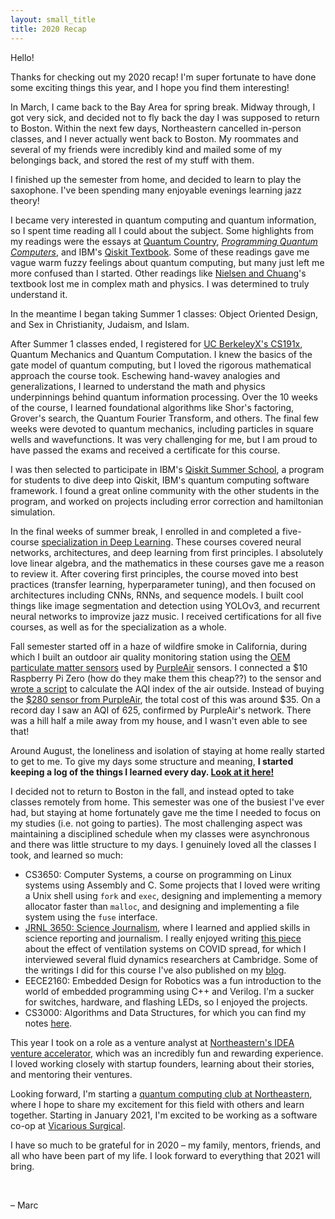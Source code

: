 ```yaml
---
layout: small_title
title: 2020 Recap
---
```




Hello!

Thanks for checking out my 2020 recap! I'm super fortunate to have done some exciting things this year, and I hope you find them interesting!

In March, I came back to the Bay Area for spring break. Midway through, I got very sick, and decided not to fly back the day I was supposed to return to Boston. Within the next few days, Northeastern cancelled in-person classes, and I never actually went back to Boston. My roommates and several of my friends were incredibly kind and mailed some of my belongings back, and stored the rest of my stuff with them.

I finished up the semester from home, and decided to learn to play the saxophone. I've been spending many enjoyable evenings learning jazz theory!

I became very interested in quantum computing and quantum information, so I spent time reading all I could about the subject. Some highlights from my readings were the essays at [Quantum Country](https://quantum.country/), *[Programming Quantum Computers](https://www.oreilly.com/library/view/programming-quantum-computers/9781492039679/)*, and IBM's [Qiskit Textbook](https://qiskit.org/textbook/preface.html). Some of these readings gave me vague warm fuzzy feelings about quantum computing, but many just left me more confused than I started. Other readings like [Nielsen and Chuang](http://mmrc.amss.cas.cn/tlb/201702/W020170224608149940643.pdf)'s textbook lost me in complex math and physics. I was determined to truly understand it.

In the meantime I began taking Summer 1 classes: Object Oriented Design, and Sex in Christianity, Judaism, and Islam.

After Summer 1 classes ended, I registered for [UC BerkeleyX's CS191x](https://www.edx.org/course/quantum-mechanics-and-quantum-computation), Quantum Mechanics and Quantum Computation. I knew the basics of the gate model of quantum computing, but I loved the rigorous mathematical approach the course took. Eschewing hand-wavey analogies and generalizations, I learned to understand the math and physics underpinnings behind quantum information processing. Over the 10 weeks of the course, I learned foundational algorithms like Shor's factoring, Grover's search, the Quantum Fourier Transform, and others. The final few weeks were devoted to quantum mechanics, including particles in square wells and wavefunctions. It was very challenging for me, but I am proud to have passed the exams and received a certificate for this course.

I was then selected to participate in IBM's [Qiskit Summer School](https://qiskit.org/events/summer-school/), a program for students to dive deep into Qiskit, IBM's quantum computing software framework. I found a great online community with the other students in the program, and worked on projects including error correction and hamiltonian simulation.

In the final weeks of summer break, I enrolled in and completed a five-course [specialization in Deep Learning](https://www.coursera.org/specializations/deep-learning). These courses covered neural networks, architectures, and deep learning from first principles. I absolutely love linear algebra, and the mathematics in these courses gave me a reason to review it. After covering first principles, the course moved into best practices (transfer learning, hyperparameter tuning), and then focused on architectures including CNNs, RNNs, and sequence models. I built cool things like image segmentation and detection using YOLOv3, and recurrent neural networks to improvize jazz music. I received certifications for all five courses, as well as for the specialization as a whole. 

Fall semester started off in a haze of wildfire smoke in California, during which I built an outdoor air quality monitoring station using the [OEM particulate matter sensors](http://www.plantower.com/en/content/?109.html) used by [PurpleAir](https://www.purpleair.com/map?mylocation) sensors. I connected a \$10 Raspberry Pi Zero (how do they make them this cheap??) to the sensor and [wrote a script](https://gist.github.com/mbacvanski/8d255433fe25adb431e310a687719ddb) to calculate the AQI index of the air outside. Instead of buying the [\$280 sensor from PurpleAir](https://www2.purpleair.com/collections/air-quality-sensors), the total cost of this was around \$35. On a record day I saw an AQI of 625, confirmed by PurpleAir's network. There was a hill half a mile away from my house, and I wasn't even able to see that!

Around August, the loneliness and isolation of staying at home really started to get to me. To give my days some structure and meaning, **I started keeping a log of the things I learned every day. [Look at it here!](/learning)**

I decided not to return to Boston in the fall, and instead opted to take classes remotely from home. This semester was one of the busiest I've ever had, but staying at home fortunately gave me the time I needed to focus on my studies (i.e. not going to parties). The most challenging aspect was maintaining a disciplined schedule when my classes were asynchronous and there was little structure to my days. I genuinely loved all the classes I took, and learned so much:

* CS3650: Computer Systems, a course on programming on Linux systems using Assembly and C. Some projects that I loved were writing a Unix shell using `fork` and `exec`, designing and implementing a memory allocator faster than `malloc`, and designing and implementing a file system using the `fuse` interface.
* [JRNL 3650: Science Journalism](https://web.northeastern.edu/nuscicomm/category/blogposts/), where I learned and applied skills in science reporting and journalism. I really enjoyed writing [this piece](/blog/ventilating-classrooms-covid) about the effect of ventilation systems on COVID spread, for which I interviewed several fluid dynamics researchers at Cambridge. Some of the writings I did for this course I've also published on my [blog](/blog).
* EECE2160: Embedded Design for Robotics was a fun introduction to the world of embedded programming using C++ and Verilog. I'm a sucker for switches, hardware, and flashing LEDs, so I enjoyed the projects.
* CS3000: Algorithms and Data Structures, for which you can find my notes [here](/blog/cs3000).

This year I took on a role as a venture analyst at [Northeastern's IDEA venture accelerator](https://www.northeastern.edu/idea/), which was an incredibly fun and rewarding experience. I loved working closely with startup founders, learning about their stories, and mentoring their ventures.

Looking forward, I'm starting a [quantum computing club at Northeastern](https://www.neuqc.org), where I hope to share my excitement for this field with others and learn together. Starting in January 2021, I'm excited to be working as a software co-op at [Vicarious Surgical](https://www.vicarioussurgical.com/).

I have so much to be grateful for in 2020 – my family, mentors, friends, and all who have been part of my life. I look forward to everything that 2021 will bring.

<br>

– Marc